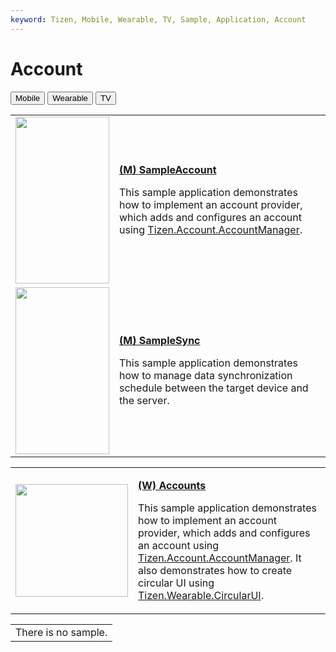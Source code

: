 ```yaml
---
keyword: Tizen, Mobile, Wearable, TV, Sample, Application, Account
---
```


# Account

<!--
For MD:
-->

<link href="../css/dotnet-samples.css" ref="stylesheet">

<!--
for TD:

<style type="text/css">
    Please copy dotnet-samples.css and paste it here
</script>
-->

<div class="sampletab">
<button class="tablinks" onclick="openProfile(event, 'Mobile')" id="defaultOpen">Mobile</button> <button class="tablinks" onclick="openProfile(event, 'Wearable')">Wearable</button> <button class="tablinks" onclick="openProfile(event, 'TV')">TV</button>
</div>

<!-- Tab content -->
<div id="Mobile" class="tabcontent">
<table>
	<tbody>
		<tr>
			<td><img alt="" height="267" src="media/m21sampleaccount2.png" width="150"/></td>
			<td>
                        <p><a href="https://github.com/Samsung/Tizen-CSharp-Samples/tree/master/Mobile/Xamarin.Forms/Accounts" target="_blank"><strong>(M) SampleAccount</strong></a></p>
			<p>This sample application demonstrates how to implement an account provider, which adds and configures an account using <a href="/application/dotnet/api/TizenFX/latest/api/Tizen.Account.AccountManager.html" target="_blank">Tizen.Account.AccountManager</a>.</p>
			</td>
		</tr>
		<tr>
			<td><img alt="" height="267" src="media/m20samplesync.png" width="150"/></td>
			<td>
			<p><a href="https://github.com/Samsung/Tizen-CSharp-Samples/tree/master/Mobile/Xamarin.Forms/SampleSync" target="_blank"><strong>(M) SampleSync</strong></a></p>
			<p>This sample application demonstrates how to manage data synchronization schedule between the target device and the server.</p>
			</td>
		</tr>
	</tbody>
</table>
</div>

<div id="Wearable" class="tabcontent">
<table>
	<tbody>
		<tr>
			<td><img alt="" height="180" src="media/waccounts.png" width="180"/></td>
			<td>
                        <p><a href="https://github.com/Samsung/Tizen-CSharp-Samples/tree/master/Wearable/Xamarin.Forms/Accounts" target="_blank"><strong>(W) Accounts</strong></a></p>
			<p>This sample application demonstrates how to implement an account provider, which adds and configures an account using <a href="/application/dotnet/api/TizenFX/latest/api/Tizen.Account.AccountManager.html" target="_blank">Tizen.Account.AccountManager</a>. It also demonstrates how to create circular UI using <a href="https://samsung.github.io/Tizen.CircularUI/api/index.html" target="_blank">Tizen.Wearable.CircularUI</a>.</p>
			</td>
		</tr>
		<tr>
	</tbody>
</table>
</div>

<div id="TV" class="tabcontent">
<table>
	<tbody>
		<tr>
			<td>There is no sample.</td>
		</tr>
	</tbody>
</table>
</div>

<!--
For MD:
-->
<script src="../js/dotnet-samples.js"></script>

<!--
for TD:

<script>
  Please copy dotnet-samples.js and paste it here
</script>
-->
